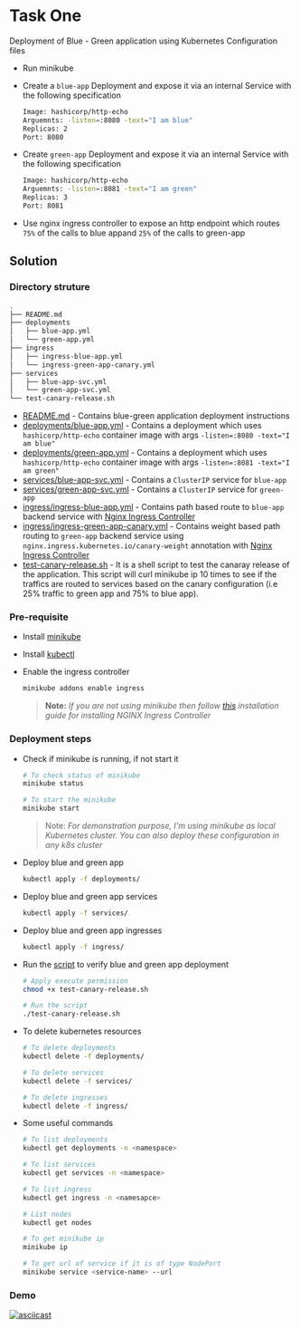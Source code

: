 # Task One

Deployment of Blue - Green application using Kubernetes Configuration files

- Run minikube
- Create a `blue-app` Deployment and expose it via an internal Service with the following specification

    ```bash
    Image: hashicorp/http-echo
    Arguemnts: -listen=:8080 -text="I am blue"
    Replicas: 2
    Port: 8080
    ```

- Create `green-app` Deployment and expose it via an internal Service with the following specification

    ```bash
    Image: hashicorp/http-echo
    Arguemnts: -listen=:8081 -text="I am green"
    Replicas: 3
    Port: 8081
    ```

- Use nginx ingress controller to expose an http endpoint which routes `75%` of the calls to blue appand `25%` of the calls to green-app

## Solution

### Directory struture

```bash
.
├── README.md
├── deployments
│   ├── blue-app.yml
│   └── green-app.yml
├── ingress
│   ├── ingress-blue-app.yml
│   └── ingress-green-app-canary.yml
├── services
│   ├── blue-app-svc.yml
│   └── green-app-svc.yml
└── test-canary-release.sh
```

- [README.md](README.md) - Contains blue-green application deployment instructions
- [deployments/blue-app.yml](deployments/blue-app.yml) - Contains a deployment which uses `hashicorp/http-echo` container image with args `-listen=:8080 -text="I am blue"`
- [deployments/green-app.yml](deployments/green-app.yml) - Contains a deployment which uses `hashicorp/http-echo` container image with args `-listen=:8081 -text="I am green"`
- [services/blue-app-svc.yml](services/blue-app-svc.yml) - Contains a `ClusterIP` service for `blue-app`
- [services/green-app-svc.yml](services/green-app-svc.yml) - Contains a `ClusterIP` service for `green-app`
- [ingress/ingress-blue-app.yml](ingress/ingress-blue-app.yml) - Contains path based route to `blue-app` backend service with [Nginx Ingress Controller](https://kubernetes.github.io/ingress-nginx/)
- [ingress/ingress-green-app-canary.yml](ingress/ingress-green-app-canary.yml) - Contains weight based path routing to `green-app` backend service using `nginx.ingress.kubernetes.io/canary-weight` annotation with [Nginx Ingress Controller](https://kubernetes.github.io/ingress-nginx/)
- [test-canary-release.sh](test-canary-release.sh) - It is a shell script to test the canaray release of the application. This script will curl minikube ip 10 times to see if the traffics are routed to services based on the canary configuration (i.e 25% traffic to green app and 75% to blue app).

### Pre-requisite

- Install [minikube](https://minikube.sigs.k8s.io/docs/start/)
- Install [kubectl](https://kubernetes.io/docs/tasks/tools/#kubectl)
- Enable the ingress controller

    ```bash
    minikube addons enable ingress
    ```

    > **Note:** _If you are not using minikube then follow [this](https://kubernetes.github.io/ingress-nginx/deploy/#installation-guide) installation guide for installing NGINX Ingress Controller_

### Deployment steps

- Check if minikube is running, if not start it

    ```bash
    # To check status of minikube
    minikube status

    # To start the minikube
    minikube start
    ```

    > Note: _For demonstration purpose, I'm using minikube as local Kubernetes cluster. You can also deploy these configuration in any k8s cluster_

- Deploy blue and green app

    ```bash
    kubectl apply -f deployments/
    ```

- Deploy blue and green app services

    ```bash
    kubectl apply -f services/
    ```

- Deploy blue and green app ingresses

    ```bash
    kubectl apply -f ingress/
    ```

- Run the [script](test-canary-release.sh) to verify blue and green app deployment

    ```bash
    # Apply execute permission
    chmod +x test-canary-release.sh

    # Run the script
    ./test-canary-release.sh
    ```

- To delete kubernetes resources

    ```bash
    # To delete deployments
    kubectl delete -f deployments/

    # To delete services
    kubectl delete -f services/

    # To delete ingresses
    kubectl delete -f ingress/
    ```

- Some useful commands

    ```bash
    # To list deployments
    kubectl get deployments -n <namespace>

    # To list services
    kubectl get services -n <namespace>

    # To list ingress
    kubectl get ingress -n <namesapce>

    # List nodes
    kubectl get nodes

    # To get minikube ip
    minikube ip

    # To get url of service if it is of type NodePort
    minikube service <service-name> --url
    ```

### Demo

[![asciicast](https://asciinema.org/a/KYooeOR8IbtuCMTFbRLuW6yaU.svg)](https://asciinema.org/a/KYooeOR8IbtuCMTFbRLuW6yaU)
